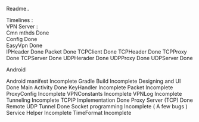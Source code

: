 Readme..

Timelines :
<br>
VPN Server :
<br>
Cmn mthds	Done
<br>
Config	Done
<br>
EasyVpn	Done
<br>
IPHeader	Done
Packet	Done
TCPClient	Done
TCPHeader	Done
TCPProxy	Done
TCPServer	Done
UDPHerader	Done
UDPProxy	Done
UDPServer	Done


Android

Android manifest		Incomplete
Gradle Build		Incomplete
Designing and UI 		Done
Main Activity		Done
KeyHandler			Incomplete
Packet			Incomplete
ProxyConfig			Incomplete
VPNConstants		Incomplete
VPNLog			Incomplete
Tunneling 			Incomplete
TCPIP Implementation	Done
Proxy Server (TCP)	Done
Remote UDP Tunnel		Done
Socket programming 	Incomplete ( A few bugs )
Service Helper		Incomplete
TimeFormat			Incomplete


